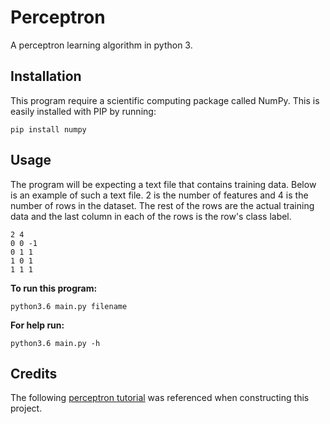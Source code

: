 # Perceptron

A perceptron learning algorithm in python 3.

## Installation

This program require a scientific computing package called NumPy. This is easily installed with PIP by running:
```
pip install numpy
```

## Usage

The program will be expecting a text file that contains training data. Below is an example of such a text file. 2 is the number of features and 4 is the number of rows in the dataset. The rest of the rows are the actual training data and the last column in each of the rows is the row's class label.

```
2 4
0 0 -1
0 1 1
1 0 1
1 1 1
```

**To run this program:**
```
python3.6 main.py filename
```

**For help run:**
```
python3.6 main.py -h
```

## Credits
The following [perceptron tutorial](https://blog.dbrgn.ch/2013/3/26/perceptrons-in-python/) was referenced when constructing this project.
